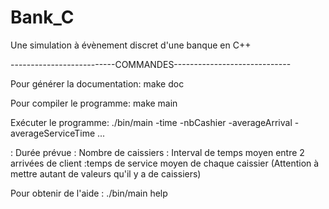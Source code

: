 # Bank_C
Une simulation à évènement discret d'une banque en C++

--------------------------COMMANDES-----------------------------

Pour générer la documentation:
    make doc

Pour compiler le programme:
    make main 

Exécuter le programme:
    ./bin/main -time <plannedTime> -nbCashier <nbCashier> -averageArrival <averageArrivalIntervalTime> -averageServiceTime<averageServiceTime1> ... <averageServiceTimeNbCashier>

<plannedTime>: Durée prévue 
<nbCashier>: Nombre de caissiers
<averageArrivalIntervalTime>: Interval de temps moyen entre 2 arrivées de client
<averageServiceTime>:temps de service moyen de chaque caissier (Attention à mettre autant de valeurs qu'il y a de caissiers)

Pour obtenir de l'aide :
    ./bin/main help 


